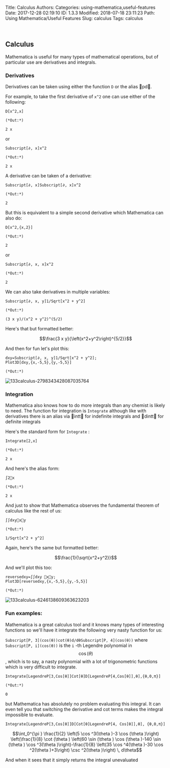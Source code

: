 Title: Calculus
Authors: 
Categories: using-mathematica,useful-features
Date: 2017-12-28 02:19:10
ID: 1.3.3
Modified: 2018-07-18 23:11:23
Path: Using Mathematica/Useful Features
Slug: calculus
Tags: calculus

<a id="calculus" style="width:0;height:0;margin:0;padding:0;">&zwnj;</a>

## Calculus

Mathematica is useful for many types of mathematical operations, but of particular use are derivatives and integrals.

### Derivatives

Derivatives can be taken using either the function  ```D``` or the alias pd.

For example, to take the first derivative of  ```x^2``` one can use either of the following:

    D[x^2,x]

    (*Out:*)
    
    2 x

or

    Subscript[∂, x]x^2

    (*Out:*)
    
    2 x

A derivative can be taken of a derivative:

    Subscript[∂, x]Subscript[∂, x]x^2

    (*Out:*)
    
    2

But this is equivalent to a simple second derivative which Mathematica can also do:

    D[x^2,{x,2}]

    (*Out:*)
    
    2

or

    Subscript[∂, x, x]x^2

    (*Out:*)
    
    2

We can also take derivatives in multiple variables:

    Subscript[∂, x, y]1/Sqrt[x^2 + y^2]

    (*Out:*)
    
    (3 x y)/(x^2 + y^2)^(5/2)

Here's that but formatted better:

$$\frac{3 x y}{\left(x^2+y^2\right)^{5/2}}$$

And then for fun let's plot this:

    dxy=Subscript[∂, x, y]1/Sqrt[x^2 + y^2];
    Plot3D[dxy,{x,-5,5},{y,-5,5}]

    (*Out:*)
    
![133calculus-2798343428087035764]({filename}/img/133calculus-2798343428087035764.png)

### Integration

Mathematica also knows how to do more integrals than any chemist is likely to need. The function for integration is  ```Integrate``` although like with derivatives there is an alias via intt for indefinite integrals and dintt for definite integrals

Here's the standard form for  ```Integrate``` :

    Integrate[2,x]

    (*Out:*)
    
    2 x

And here's the alias form:

    ∫2x

    (*Out:*)
    
    2 x

And just to show that Mathematica observes the fundamental theorem of calculus like the rest of us:

    ∫∫dxyxy

    (*Out:*)
    
    1/Sqrt[x^2 + y^2]

Again, here's the same but formatted better:

$$\frac{1}{\sqrt{x^2+y^2}}$$

And we'll plot this too:

    reversedxy=∫∫dxy xy;
    Plot3D[reversedxy,{x,-5,5},{y,-5,5}]

    (*Out:*)
    
![133calculus-6246138609363623203]({filename}/img/133calculus-6246138609363623203.png)

### Fun examples:

Mathematica is a great calculus tool and it knows many types of interesting functions so we'll have it integrate the following very nasty function for us:

```Subscript[P, 3](cos(θ))cot(θ)d/dθSubscript[P, 4](cos(θ))``` where  ```Subscript[P, i](cos(θ))``` is the  ```i``` -th Legendre polynomial in  $$\cos (\theta )$$ ,  which is to say, a nasty polynomial with a lot of trigonometric functions which is very difficult to integrate. 

    Integrate[LegendreP[3,Cos[θ]]Cot[θ]D[LegendreP[4,Cos[θ]],θ],{θ,0,π}]

    (*Out:*)
    
    0

but Mathematica has absolutely no problem evaluating this integral. It can even tell you that switching the derivative and cot terms makes the integral impossible to evaluate.

    Integrate[LegendreP[3,Cos[θ]]D[Cot[θ]LegendreP[4, Cos[θ]],θ], {θ,0,π}]

$$\int_0^{\pi } \frac{1}{2} \left(5 \cos ^3(\theta )-3 \cos (\theta )\right) \left(\frac{1}{8} \cot (\theta ) \left(60 \sin (\theta ) \cos (\theta )-140 \sin (\theta ) \cos ^3(\theta )\right)-\frac{1}{8} \left(35 \cos ^4(\theta )-30 \cos ^2(\theta )+3\right) \csc ^2(\theta )\right) \, d\theta$$

And when it sees that it simply returns the integral unevaluated